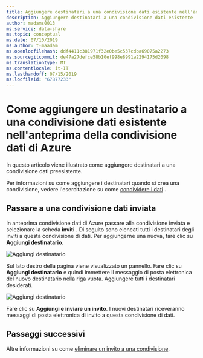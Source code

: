 ```yaml
---
title: Aggiungere destinatari a una condivisione dati esistente nell'anteprima della condivisione dati di Azure
description: Aggiungere destinatari a una condivisione dati esistente
author: madams0013
ms.service: data-share
ms.topic: conceptual
ms.date: 07/10/2019
ms.author: t-maadam
ms.openlocfilehash: ddf4411c381971f32e0be5c537cdba69075a2273
ms.sourcegitcommit: de47a27defce58b10ef998e8991a2294175d2098
ms.translationtype: MT
ms.contentlocale: it-IT
ms.lasthandoff: 07/15/2019
ms.locfileid: "67877233"
---
```

# <a name="how-to-add-a-recipient-to-an-existing-data-share-in-azure-data-share-preview"></a>Come aggiungere un destinatario a una condivisione dati esistente nell'anteprima della condivisione dati di Azure

In questo articolo viene illustrato come aggiungere destinatari a una condivisione dati preesistente. 

Per informazioni su come aggiungere i destinatari quando si crea una condivisione, vedere l'esercitazione su come [condividere i dati](share-your-data.md) .

## <a name="navigate-to-a-sent-data-share"></a>Passare a una condivisione dati inviata

In anteprima condivisione dati di Azure passare alla condivisione inviata e selezionare la scheda **inviti** . Di seguito sono elencati tutti i destinatari degli inviti a questa condivisione di dati. Per aggiungerne una nuova, fare clic su **Aggiungi destinatario**.

![Aggiungi destinatario](./media/how-to/how-to-add-recipients/add-recipient.png)

Sul lato destro della pagina viene visualizzato un pannello. Fare clic su **Aggiungi destinatario** e quindi immettere il messaggio di posta elettronica del nuovo destinatario nella riga vuota. Aggiungere tutti i destinatari desiderati.

![Aggiungi destinatario](./media/how-to/how-to-add-recipients/add-recipient-side.png)

Fare clic su **Aggiungi e inviare un invito**. I nuovi destinatari riceveranno messaggi di posta elettronica di invito a questa condivisione di dati.

## <a name="next-steps"></a>Passaggi successivi
Altre informazioni su come [eliminare un invito a una condivisione](how-to-delete-invitation.md).
